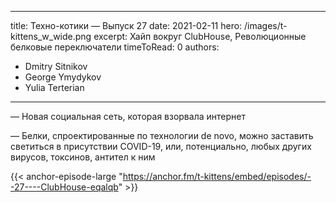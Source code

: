 
---
title: Техно-котики — Выпуск 27
date: 2021-02-11
hero: /images/t-kittens_w_wide.png
excerpt: Хайп вокруг ClubHouse, Революционные белковые переключатели
timeToRead: 0
authors:
  - Dmitry Sitnikov
  - George Ymydykov
  - Yulia Terterian
---

— Новая социальная сеть, которая взорвала интернет

— Белки, спроектированные по технологии de novo, можно заставить светиться в присутствии COVID-19, или, потенциально, любых других вирусов, токсинов, антител к ним


{{< anchor-episode-large "https://anchor.fm/t-kittens/embed/episodes/--27----ClubHouse-eqalqb" >}}
